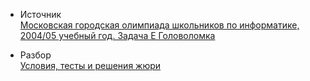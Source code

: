 - Источник  
[Московская городская олимпиада школьников по информатике, 2004/05 учебный год. Задача E	Головоломка](https://olympiads.ru/moscow/2004/zaoch/problems.shtml)

- Разбор  
[Условия, тесты и решения жюри](https://olympiads.ru/moscow/2004/zaoch/archive.shtml)
